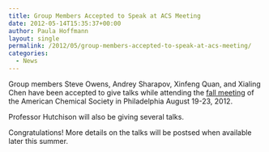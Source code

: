 ```yaml
---
title: Group Members Accepted to Speak at ACS Meeting
date: 2012-05-14T15:35:37+00:00
author: Paula Hoffmann
layout: single
permalink: /2012/05/group-members-accepted-to-speak-at-acs-meeting/
categories:
  - News
---
```

Group members Steve Owens, Andrey Sharapov, Xinfeng Quan, and Xialing Chen have been accepted to give talks while attending the [fall meeting](http://portal.acs.org/portal/acs/corg/content?_nfpb=true&_pageLabel=PP_ARTICLEMAIN&node_id=395&content_id=CNBP_029137&use_sec=true&sec_url_var=region1&__uuid=9a908aba-47d0-4c5d-9385-192e53925fc8) of the American Chemical Society in Philadelphia August 19-23, 2012.

Professor Hutchison will also be giving several talks.

Congratulations! More details on the talks will be postsed when available later this summer.
